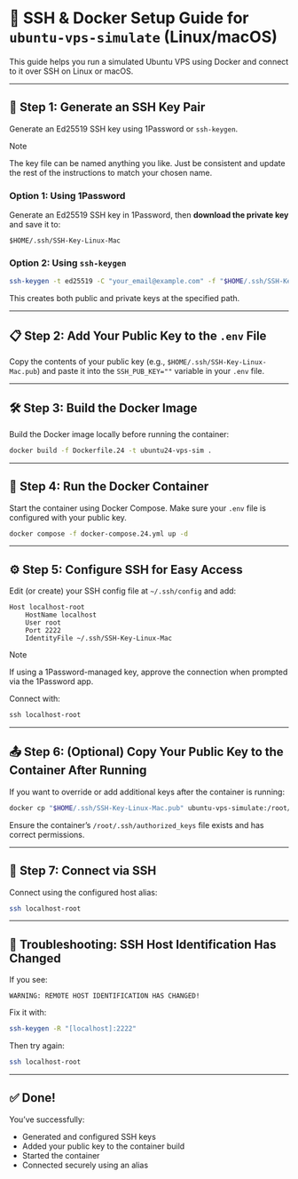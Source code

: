 # 🚀 SSH & Docker Setup Guide for `ubuntu-vps-simulate` (Linux/macOS)

This guide helps you run a simulated Ubuntu VPS using Docker and connect to it over SSH on Linux or macOS.

---

## 🔐 Step 1: Generate an SSH Key Pair



Generate an Ed25519 SSH key using 1Password or `ssh-keygen`.

> [!Note]
> The key file can be named anything you like. Just be consistent and update the rest of the instructions to match your chosen name.

### Option 1: Using 1Password

Generate an Ed25519 SSH key in 1Password, then **download the private key** and save it to:

```
$HOME/.ssh/SSH-Key-Linux-Mac
```

### Option 2: Using `ssh-keygen`

```bash
ssh-keygen -t ed25519 -C "your_email@example.com" -f "$HOME/.ssh/SSH-Key-Linux-Mac"
```

This creates both public and private keys at the specified path.

---

## 📋 Step 2: Add Your Public Key to the `.env` File

Copy the contents of your public key (e.g., `$HOME/.ssh/SSH-Key-Linux-Mac.pub`) and paste it into the `SSH_PUB_KEY=""` variable in your `.env` file.

---

## 🛠️ Step 3: Build the Docker Image

Build the Docker image locally before running the container:

```bash
docker build -f Dockerfile.24 -t ubuntu24-vps-sim .
```
---

## 🐳 Step 4: Run the Docker Container

Start the container using Docker Compose. Make sure your `.env` file is configured with your public key.

```bash
docker compose -f docker-compose.24.yml up -d
```

---

## ⚙️ Step 5: Configure SSH for Easy Access


Edit (or create) your SSH config file at `~/.ssh/config` and add:

```
Host localhost-root
    HostName localhost
    User root
    Port 2222
    IdentityFile ~/.ssh/SSH-Key-Linux-Mac
```

> [!NOTE]
> If using a 1Password-managed key, approve the connection when prompted via the 1Password app.
> 
> Connect with:
> 
> ```powershell
> ssh localhost-root
> ```

---

## 📤 Step 6: (Optional) Copy Your Public Key to the Container After Running

If you want to override or add additional keys after the container is running:

```bash
docker cp "$HOME/.ssh/SSH-Key-Linux-Mac.pub" ubuntu-vps-simulate:/root/.ssh/authorized_keys
```

Ensure the container’s `/root/.ssh/authorized_keys` file exists and has correct permissions.

---

## 🔌 Step 7: Connect via SSH

Connect using the configured host alias:

```bash
ssh localhost-root
```

---

## 🧯 Troubleshooting: SSH Host Identification Has Changed

If you see:

```
WARNING: REMOTE HOST IDENTIFICATION HAS CHANGED!
```

Fix it with:

```bash
ssh-keygen -R "[localhost]:2222"
```

Then try again:

```bash
ssh localhost-root
```

---

## ✅ Done!

You’ve successfully:

* Generated and configured SSH keys
* Added your public key to the container build
* Started the container
* Connected securely using an alias
